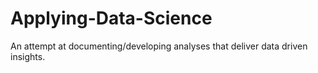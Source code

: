 # Applying-Data-Science
An attempt at documenting/developing analyses that deliver data driven insights.

